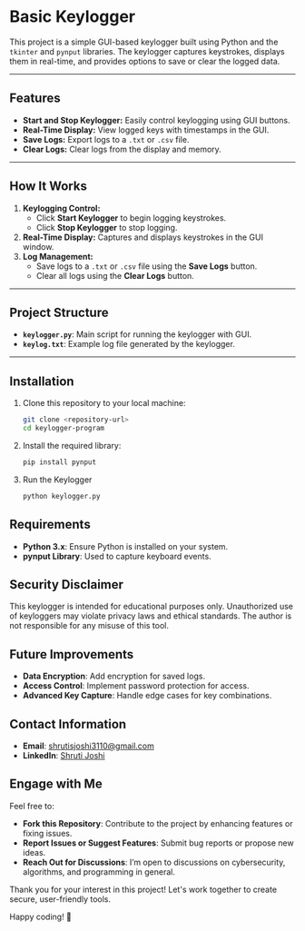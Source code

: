 # Basic Keylogger

This project is a simple GUI-based keylogger built using Python and the `tkinter` and `pynput` libraries. The keylogger captures keystrokes, displays them in real-time, and provides options to save or clear the logged data.

---

## Features

- **Start and Stop Keylogger:** Easily control keylogging using GUI buttons.
- **Real-Time Display:** View logged keys with timestamps in the GUI.
- **Save Logs:** Export logs to a `.txt` or `.csv` file.
- **Clear Logs:** Clear logs from the display and memory.

---

## How It Works

1. **Keylogging Control:**
   - Click **Start Keylogger** to begin logging keystrokes.
   - Click **Stop Keylogger** to stop logging.
2. **Real-Time Display:** Captures and displays keystrokes in the GUI window.
3. **Log Management:**
   - Save logs to a `.txt` or `.csv` file using the **Save Logs** button.
   - Clear all logs using the **Clear Logs** button.

---

## Project Structure

- **`keylogger.py`**: Main script for running the keylogger with GUI.
- **`keylog.txt`**: Example log file generated by the keylogger.

---

## Installation

1. Clone this repository to your local machine:
   ```bash
   git clone <repository-url>
   cd keylogger-program

2. Install the required library:
   ```bash
   pip install pynput
   
3. Run the Keylogger

   ```bash
   python keylogger.py

## Requirements

- **Python 3.x**: Ensure Python is installed on your system.
- **pynput Library**: Used to capture keyboard events.

## Security Disclaimer

This keylogger is intended for educational purposes only. Unauthorized use of keyloggers may violate privacy laws and ethical standards. The author is not responsible for any misuse of this tool.

## Future Improvements

- **Data Encryption**: Add encryption for saved logs.
- **Access Control**: Implement password protection for access.
- **Advanced Key Capture**: Handle edge cases for key combinations.

## Contact Information

- **Email**: shrutisjoshi3110@gmail.com
- **LinkedIn**: [Shruti Joshi](https://www.linkedin.com/in/shruti-joshi-572820297)
## Engage with Me

Feel free to:

- **Fork this Repository**: Contribute to the project by enhancing features or fixing issues.
- **Report Issues or Suggest Features**: Submit bug reports or propose new ideas.
- **Reach Out for Discussions**: I’m open to discussions on cybersecurity, algorithms, and programming in general.

Thank you for your interest in this project! Let's work together to create secure, user-friendly tools.

Happy coding! 🚀






















